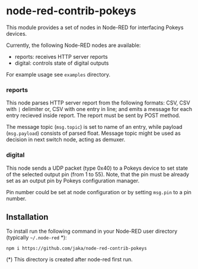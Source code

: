 # node-red-contrib-pokeys
This module provides a set of nodes in Node-RED for interfacing Pokeys devices.

Currently, the following Node-RED nodes are available:
* reports: receives HTTP server reports
* digital: controls state of digital outputs

For example usage see `examples` directory.

### reports

This node parses HTTP server report from the following formats: CSV, CSV with `|` delimiter or, CSV with one entry in line; and emits a message for each entry recieved inside report. The report must be sent by POST method.

The message topic (`msg.topic`) is set to name of an entry, while payload (`msg.payload`) consists of parsed float. Message topic might be used as decision in next switch node, acting as demuxer.

### digital

This node sends a UDP packet (type 0x40) to a Pokeys device to set state of the selected output pin (from 1 to 55). Note, that the pin must be already set as an output pin by Pokeys configuration manager.

Pin number could be set at node configuration or by setting `msg.pin` to a pin number.

## Installation

To install run the following command in your Node-RED user directory (typically `~/.node-red` *):
```
npm i https://github.com/jaka/node-red-contrib-pokeys
```

(*) This directory is created after node-red first run.
